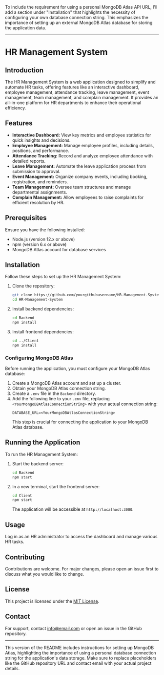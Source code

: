 To include the requirement for using a personal MongoDB Atlas API URL, I'll add a section under "Installation" that highlights the necessity of configuring your own database connection string. This emphasizes the importance of setting up an external MongoDB Atlas database for storing the application data.

---

# HR Management System

## Introduction
The HR Management System is a web application designed to simplify and automate HR tasks, offering features like an interactive dashboard, employee management, attendance tracking, leave management, event management, team management, and complain management. It provides an all-in-one platform for HR departments to enhance their operational efficiency.

## Features
- **Interactive Dashboard:** View key metrics and employee statistics for quick insights and decisions.
- **Employee Management:** Manage employee profiles, including details, positions, and performance.
- **Attendance Tracking:** Record and analyze employee attendance with detailed reports.
- **Leave Management:** Automate the leave application process from submission to approval.
- **Event Management:** Organize company events, including booking, registration, and reminders.
- **Team Management:** Oversee team structures and manage departmental assignments.
- **Complain Management:** Allow employees to raise complaints for efficient resolution by HR.

## Prerequisites
Ensure you have the following installed:
- Node.js (version 12.x or above)
- npm (version 6.x or above)
- MongoDB Atlas account for database services

## Installation
Follow these steps to set up the HR Management System:

1. Clone the repository:
   ```bash
   git clone https://github.com/yourgithubusername/HR-Management-System.git
   cd HR-Management-System
   ```

2. Install backend dependencies:
   ```bash
   cd Backend
   npm install
   ```

3. Install frontend dependencies:
   ```bash
   cd ../Client
   npm install
   ```

### Configuring MongoDB Atlas
Before running the application, you must configure your MongoDB Atlas database:

1. Create a MongoDB Atlas account and set up a cluster.
2. Obtain your MongoDB Atlas connection string.
3. Create a `.env` file in the `Backend` directory.
4. Add the following line to your `.env` file, replacing `<YourMongoDBAtlasConnectionString>` with your actual connection string:
   ```
   DATABASE_URL=<YourMongoDBAtlasConnectionString>
   ```
   This step is crucial for connecting the application to your MongoDB Atlas database.

## Running the Application
To run the HR Management System:

1. Start the backend server:
   ```bash
   cd Backend
   npm start
   ```

2. In a new terminal, start the frontend server:
   ```bash
   cd Client
   npm start
   ```
   The application will be accessible at `http://localhost:3000`.

## Usage
Log in as an HR administrator to access the dashboard and manage various HR tasks.

## Contributing
Contributions are welcome. For major changes, please open an issue first to discuss what you would like to change.

## License
This project is licensed under the [MIT License](https://choosealicense.com/licenses/mit/).

## Contact
For support, contact info@email.com or open an issue in the GitHub repository.

---

This version of the README includes instructions for setting up MongoDB Atlas, highlighting the importance of using a personal database connection string for the application's data storage. Make sure to replace placeholders like the GitHub repository URL and contact email with your actual project details.
